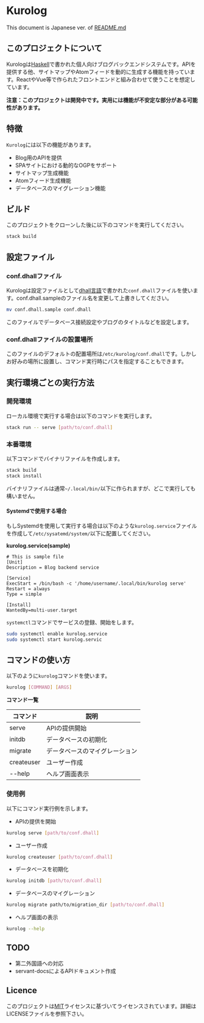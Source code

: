 Kurolog
=======
This document is Japanese ver. of [README.md](https://github.com/kurocode25/kurolog/blob/main/README.md)

## このプロジェクトについて
Kurologは[Haskell](https://www.haskell.org/)で書かれた個人向けブログバックエンドシステムです。APIを提供する他、サイトマップやAtomフィードを動的に生成する機能を持っています。ReactやVue等で作られたフロントエンドと組み合わせて使うことを想定しています。

__注意：このプロジェクトは開発中です。実用には機能が不安定な部分がある可能性があります。__

## 特徴
`Kurolog`には以下の機能があります。

+ Blog用のAPIを提供
+ SPAサイトにおける動的なOGPをサポート
+ サイトマップ生成機能
+ Atomフィード生成機能
+ データベースのマイグレーション機能

## ビルド
このプロジェクトをクローンした後に以下のコマンドを実行してください。

```bash
stack build
```

## 設定ファイル
### conf.dhallファイル
Kurologは設定ファイルとして[dhall言語](https://dhall-lang.org/)で書かれた`conf.dhall`ファイルを使います。conf.dhall.sampleのファイル名を変更して上書きしてください。

```bash
mv conf.dhall.sample conf.dhall
```

このファイルでデータベース接続設定やブログのタイトルなどを設定します。

### conf.dhallファイルの設置場所
このファイルのデフォルトの配置場所は`/etc/kurolog/conf.dhall`です。しかしお好みの場所に設置し、コマンド実行時にパスを指定することもできます。

## 実行環境ごとの実行方法
### 開発環境
ローカル環境で実行する場合は以下のコマンドを実行します。

```bash
stack run -- serve [path/to/conf.dhall]
```

### 本番環境
以下コマンドでバイナリファイルを作成します。

```bash
stack build
stack install
```
バイナリファイルは通常`~/.local/bin/`以下に作られますが、どこで実行しても構いません。

#### Systemdで使用する場合
もしSystemdを使用して実行する場合は以下のような`kurolog.service`ファイルを作成して`/etc/sysatemd/system/`以下に配置してください。

__kurolog.service(sample)__

```
# This is sample file
[Unit]
Description = Blog backend service

[Service]
ExecStart = /bin/bash -c '/home/username/.local/bin/kurolog serve'
Restart = always
Type = simple

[Install]
WantedBy=multi-user.target
```
`systemctl`コマンドでサービスの登録、開始をします。
```bash
sudo systemctl enable kurolog.service
sudo systemctl start kurolog.servic
```

## コマンドの使い方
以下のように`kurolog`コマンドを使います。

```bash
kurolog [COMMAND] [ARGS]
```
__コマンド一覧__

|コマンド|説明|
|---|---|
|serve|APIの提供開始|
|initdb|データベースの初期化|
|migrate|データベースのマイグレーション|
|createuser|ユーザー作成|
|--help|ヘルプ画面表示|

### 使用例
以下にコマンド実行例を示します。

+ APIの提供を開始

```bash
kurolog serve [path/to/conf.dhall]
```

+ ユーザー作成

```bash
kurolog createuser [path/to/conf.dhall]
```

+ データベースを初期化

```bash
kurolog initdb [path/to/conf.dhall]
```

+ データベースのマイグレーション

```bash
kurolog migrate path/to/migration_dir [path/to/conf.dhall]
```

+ ヘルプ画面の表示

```bash
kurolog --help
```

## TODO
+ 第二外国語への対応
+ servant-docsによるAPIドキュメント作成

## Licence
このプロジェクトは[MIT](http://www.opensource.org/licenses/mit-license.php)ライセンスに基づいてライセンスされています。詳細はLICENSEファイルを参照下さい。


